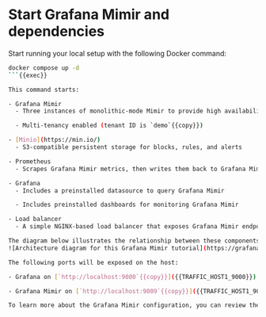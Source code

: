 # Start Grafana Mimir and dependencies

Start running your local setup with the following Docker command:

```bash
docker compose up -d
```{{exec}}

This command starts:

- Grafana Mimir
  - Three instances of monolithic-mode Mimir to provide high availability

  - Multi-tenancy enabled (tenant ID is `demo`{{copy}})

- [Minio](https://min.io/)
  - S3-compatible persistent storage for blocks, rules, and alerts

- Prometheus
  - Scrapes Grafana Mimir metrics, then writes them back to Grafana Mimir to ensure availability of ingested metrics

- Grafana
  - Includes a preinstalled datasource to query Grafana Mimir

  - Includes preinstalled dashboards for monitoring Grafana Mimir

- Load balancer
  - A simple NGINX-based load balancer that exposes Grafana Mimir endpoints on the host

The diagram below illustrates the relationship between these components:
![Architecture diagram for this Grafana Mimir tutorial](https://grafana.com/tutorial-architecture.png)

The following ports will be exposed on the host:

- Grafana on [`http://localhost:9000`{{copy}}]({{TRAFFIC_HOST1_9000}})

- Grafana Mimir on [`http://localhost:9009`{{copy}}]({{TRAFFIC_HOST1_9009}})

To learn more about the Grafana Mimir configuration, you can review the configuration file `config/mimir.yaml`{{copy}}.
